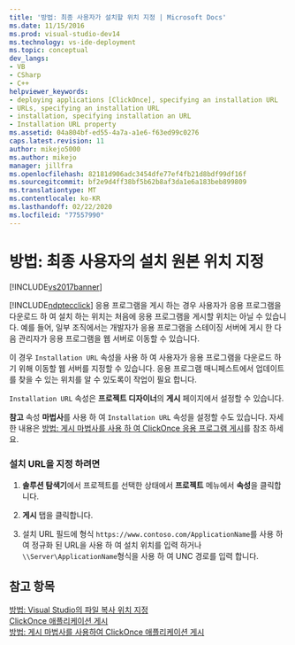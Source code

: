 ```yaml
---
title: '방법: 최종 사용자가 설치할 위치 지정 | Microsoft Docs'
ms.date: 11/15/2016
ms.prod: visual-studio-dev14
ms.technology: vs-ide-deployment
ms.topic: conceptual
dev_langs:
- VB
- CSharp
- C++
helpviewer_keywords:
- deploying applications [ClickOnce], specifying an installation URL
- URLs, specifying an installation URL
- installation, specifying installation an URL
- Installation URL property
ms.assetid: 04a804bf-ed55-4a7a-a1e6-f63ed99c0276
caps.latest.revision: 11
author: mikejo5000
ms.author: mikejo
manager: jillfra
ms.openlocfilehash: 82181d906adc3454dfe77ef4fb21d8bdf99df16f
ms.sourcegitcommit: bf2e9d4ff38bf5b62b8af3da1e6a183beb899809
ms.translationtype: MT
ms.contentlocale: ko-KR
ms.lasthandoff: 02/22/2020
ms.locfileid: "77557990"
---
```

# <a name="how-to-specify-the-location-where-end-users-will-install-from"></a>방법: 최종 사용자의 설치 원본 위치 지정
[!INCLUDE[vs2017banner](../includes/vs2017banner.md)]

[!INCLUDE[ndptecclick](../includes/ndptecclick-md.md)] 응용 프로그램을 게시 하는 경우 사용자가 응용 프로그램을 다운로드 하 여 설치 하는 위치는 처음에 응용 프로그램을 게시할 위치는 아닐 수 있습니다. 예를 들어, 일부 조직에서는 개발자가 응용 프로그램을 스테이징 서버에 게시 한 다음 관리자가 응용 프로그램을 웹 서버로 이동할 수 있습니다.  
  
 이 경우 `Installation URL` 속성을 사용 하 여 사용자가 응용 프로그램을 다운로드 하기 위해 이동할 웹 서버를 지정할 수 있습니다. 응용 프로그램 매니페스트에서 업데이트를 찾을 수 있는 위치를 알 수 있도록이 작업이 필요 합니다.  
  
 `Installation URL` 속성은 **프로젝트 디자이너**의 **게시** 페이지에서 설정할 수 있습니다.  
  
 **참고** 속성 **마법사**를 사용 하 여 `Installation URL` 속성을 설정할 수도 있습니다. 자세한 내용은 [방법: 게시 마법사를 사용 하 여 ClickOnce 응용 프로그램 게시](../deployment/how-to-publish-a-clickonce-application-using-the-publish-wizard.md)를 참조 하세요.  
  
### <a name="to-specify-an-installation-url"></a>설치 URL을 지정 하려면  
  
1. **솔루션 탐색기**에서 프로젝트를 선택한 상태에서 **프로젝트** 메뉴에서 **속성**을 클릭합니다.  
  
2. **게시** 탭을 클릭합니다.  
  
3. 설치 URL 필드에 형식 `https://www.contoso.com/ApplicationName`를 사용 하 여 정규화 된 URL을 사용 하 여 설치 위치를 입력 하거나 `\\Server\ApplicationName`형식을 사용 하 여 UNC 경로를 입력 합니다.  
  
## <a name="see-also"></a>참고 항목  
 [방법: Visual Studio의 파일 복사 위치 지정](../deployment/how-to-specify-where-visual-studio-copies-the-files.md)   
 [ClickOnce 애플리케이션 게시](../deployment/publishing-clickonce-applications.md)   
 [방법: 게시 마법사를 사용하여 ClickOnce 애플리케이션 게시](../deployment/how-to-publish-a-clickonce-application-using-the-publish-wizard.md)
